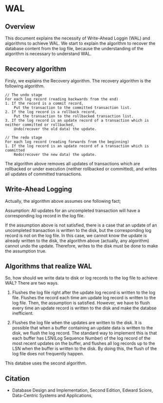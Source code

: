 # WAL

## Overview
This document explains the necessity of Write-Ahead Loggin (WAL) and algorithms to 
achieve WAL. We start to explain the algorithm to recover the database content
from the log file, because the understanding of the algorithm is necessary to 
understand WAL.

## Recovery algorithm
Firsly, we explains the Recovery algorithm. The recovery algorithm is the 
following algorithm.

```
// The undo stage
For each log record (reading backwards from the end)
1. If the record is a commit record,
    Put the transaction to the committed transaction list.
2. If the log record is a rollback record,
    Put the transaction to the rollbacked transaction list.
3. If the log record is an update record of a transaction which is neither committed or rollbacked, 
    Undo(recover the old data) the update.

// The redo stage
For each log record (reading forwards from the beginning)
1. If the log record is an update record of a transaction which is committed
    Redo(recover the new data) the update.
```

The algorithm above removes all updates of transactions which are rollbacked or under execution (neither rollbacked or committed), and writes all updates of committed transactions.

## Write-Ahead Logging

Actually, the algorithm above assumes one following fact;

Assumption: All updates for an uncompleted transaction will have a
corresponding log record in the log file.

If the assumption above is not satisfied, there is a case that an update of an uncompleted transaction is written to the disk, but the corresponding log record is not on the log file. In this case, we cannot know the update is already written to the disk, the algorithm above (actually, any algorithm) cannot undo the update.
Therefore, writes to the disk must be done to make the assumption true.

## Algorithms that realize WAL

So, how should we write data to disk or log records to the log file to achieve WAL?
There are two ways.

1. Flushes the log file right after the update log record is written to the log file.
Flushes the record each time am update log record is written to the log file.
Then, the assumption is satisfied. However, we have to flush every time an update record is written to the disk and make the databse inefficient.

2. Flushes the log file when the updates are written to the disk.
It is possible that when a buffer containing an update data is written to the disk, we flush the log record. The standard way to implement this is that each buffer has LSN(Log Sequence Number) of the log record of the most recent updates
on the buffer, and flushes all log records up to the LSN when the buffer is written to the disk. By doing this, the flush of the log file does not frequently happen.

This databse uses the second algorithm.

## Citation
- Database Design and Implementation, Second Edition, Edward Sciore, Data-Centric Systems and Applications,